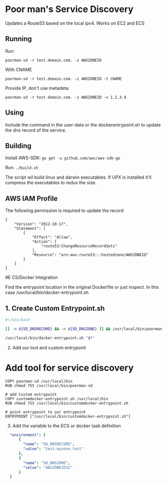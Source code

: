 # Poor man's Service Discovery

Updates a Route53 based on the local ipv4.
Works on EC2 and ECS


## Running

Run:

`poorman-sd -r test.domain.com. -z AWSZONEID`

With CNAME

`poorman-sd -r test.domain.com. -z AWSZONEID -t CNAME`

Provide IP, don't use metadeta

`poorman-sd -r test.domain.com. -z AWSZONEID -v 1.2.3.4`


## Using

Include the command in the user-data or the dockerentrypoint.sh to update the dns record of the service.


## Building

Install AWS-SDK:  `go get -u github.com/aws/aws-sdk-go`

Run: `./build.sh`

The script wil build linux and darwin executables.
If UPX is installed it'll compress the executables to redux the size.

## AWS IAM Profile

The following permission is required to update the record
```
{
    "Version": "2012-10-17",
    "Statement": [
        {
            "Effect": "Allow",
            "Action": [
                "route53:ChangeResourceRecordSets"
            ],
            "Resource": "arn:aws:route53:::hostedzone/AWSZONEID"
        }
    ]
}
```


#E CS/Docker Integration

Find the entrypoint location in the original Dockerfile or just inspect. In this case /usr/local/bin/docker-entrypoint.sh

## 1. Create Custom Entrypoint.sh
```bash
#!/bin/bash

[[ -n ${SD_DNSRECORD} && -n ${SD_DNSZONE} ]] && /usr/local/bin/poorman-sd -r "${SD_DNSRECORD}" -z "${SD_DNSZONE}"

/usr/local/bin/docker-entrypoint.sh "$*"
```

2. Add our tool and custom entrypoint
# Add tool for service discovery
```
COPY poorman-sd /usr/local/bin
RUN chmod 755 /usr/local/bin/poorman-sd

# add Custom entrypoint
COPY customdocker-entrypoint.sh /usr/local/bin
RUN chmod 755 /usr/local/bin/customdocker-entrypoint.sh

# point entrypoint to our entrypoint
ENTRYPOINT ["/usr/local/bin/customdocker-entrypoint.sh"]
```

3. Add the variable to the ECS or docker task definition
```yaml
  "environment": [
      {
        "name": "SD_DNSRECORD",
        "value": "test.myzone.test"
      },
      {
        "name": "SD_DNSZONE",
        "value": "AWSZONEID32"
      }
  ]
```
